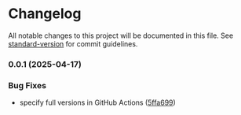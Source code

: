 # Changelog

All notable changes to this project will be documented in this file. See [standard-version](https://github.com/conventional-changelog/standard-version) for commit guidelines.

### 0.0.1 (2025-04-17)


### Bug Fixes

* specify full versions in GitHub Actions ([5ffa699](https://github.com/sathish-267/electron/commit/5ffa6990dd1d07c860de97995349866fe2d077e2))

